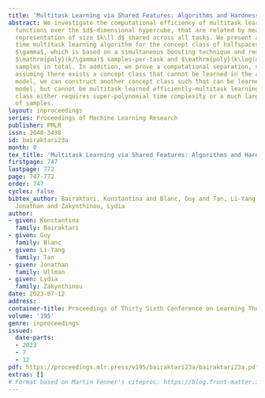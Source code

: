 ```yaml
---
title: 'Multitask Learning via Shared Features: Algorithms and Hardness'
abstract: We investigate the computational efficiency of multitask learning of Boolean
  functions over the $d$-dimensional hypercube, that are related by means of a feature
  representation of size $k\ll d$ shared across all tasks. We present a polynomial
  time multitask learning algorithm for the concept class of halfspaces with margin
  $\gamma$, which is based on a simultaneous boosting technique and requires only
  $\mathrm{poly}(k/\gamma)$ samples-per-task and $\mathrm{poly}(k\log(d)/\gamma)$
  samples in total. In addition, we prove a computational separation, showing that
  assuming there exists a concept class that cannot be learned in the attribute-efficient
  model, we can construct another concept class such that can be learned in the attribute-efficient
  model, but cannot be multitask learned efficiently—multitask learning this concept
  class either requires super-polynomial time complexity or a much larger total number
  of samples.
layout: inproceedings
series: Proceedings of Machine Learning Research
publisher: PMLR
issn: 2640-3498
id: bairaktari23a
month: 0
tex_title: 'Multitask Learning via Shared Features: Algorithms and Hardness'
firstpage: 747
lastpage: 772
page: 747-772
order: 747
cycles: false
bibtex_author: Bairaktari, Konstantina and Blanc, Guy and Tan, Li-Yang and Ullman,
  Jonathan and Zakynthinou, Lydia
author:
- given: Konstantina
  family: Bairaktari
- given: Guy
  family: Blanc
- given: Li-Yang
  family: Tan
- given: Jonathan
  family: Ullman
- given: Lydia
  family: Zakynthinou
date: 2023-07-12
address: 
container-title: Proceedings of Thirty Sixth Conference on Learning Theory
volume: '195'
genre: inproceedings
issued:
  date-parts:
  - 2023
  - 7
  - 12
pdf: https://proceedings.mlr.press/v195/bairaktari23a/bairaktari23a.pdf
extras: []
# Format based on Martin Fenner's citeproc: https://blog.front-matter.io/posts/citeproc-yaml-for-bibliographies/
---
```

